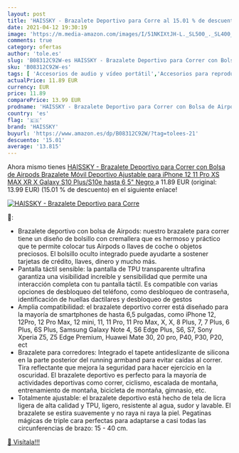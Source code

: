 ```yaml
---
layout: post
title: 'HAISSKY - Brazalete Deportivo para Corre al 15.01 % de descuento'
date: 2021-04-12 19:30:19
image: 'https://m.media-amazon.com/images/I/51NKIXtJH-L._SL500_._SL400_.jpg'
comments: true
category: ofertas
author: 'tole.es'
slug: 'B08312C92W-es HAISSKY - Brazalete Deportivo para Correr con Bolsa de...'
sku: 'B08312C92W-es'
tags: [ 'Accesorios de audio y vídeo portátil','Accesorios para reproductores de MP3','Audio y vídeo portátil','Bandas para el brazo para reproductores de MP3','Electrónica','haissky','iphone', ]
actualPrice: 11.89 EUR
currency: EUR
price: 11.89
comparePrice: 13.99 EUR
prodname: 'HAISSKY - Brazalete Deportivo para Correr con Bolsa de Airpods  Brazalete Móvil Deportivo Ajustable para iPhone 12 11 Pro XS MAX XR X  Galaxy S10 Plus/S10e  hasta 6 5"  Negro '
country: 'es'
flag: '🇪🇸'
brand: 'HAISSKY'
buyurl: 'https://www.amazon.es/dp/B08312C92W/?tag=tolees-21'
descuento: '15.01'
average: '13.815'
---
```


Ahora mismo tienes [HAISSKY - Brazalete Deportivo para Correr con Bolsa de Airpods  Brazalete Móvil Deportivo Ajustable para iPhone 12 11 Pro XS MAX XR X  Galaxy S10 Plus/S10e  hasta 6 5"  Negro ](https://www.amazon.es/dp/B08312C92W/?tag=tolees-21) a 11.89 EUR (original: 13.99 EUR) (15.01 %  de descuento) en el siguiente enlace!

[![HAISSKY - Brazalete Deportivo para Corre](https://m.media-amazon.com/images/I/51NKIXtJH-L._SL500_._SL400_.jpg)](https://www.amazon.es/dp/B08312C92W/?tag=tolees-21)

🔎:

- Brazalete deportivo con bolsa de Airpods: nuestro brazalete para correr tiene un diseño de bolsillo con cremallera que es hermoso y práctico que te permite colocar tus Airpods o llaves de coche o objetos preciosos. El bolsillo oculto integrado puede ayudarte a sostener tarjetas de crédito, llaves, dinero y mucho más.
- Pantalla táctil sensible: la pantalla de TPU transparente ultrafina garantiza una visibilidad increíble y sensibilidad que permite una interacción completa con tu pantalla táctil. Es compatible con varias opciones de desbloqueo del teléfono, como desbloqueo de contraseña, identificación de huellas dactilares y desbloqueo de gestos
- Amplia compatibilidad: el brazalete deportivo correr está diseñado para la mayoría de smartphones de hasta 6,5 pulgadas, como iPhone 12, 12Pro, 12 Pro Max, 12 mini, 11, 11 Pro, 11 Pro Max, X, X, 8 Plus, 7, 7 Plus, 6 Plus, 6S Plus, Samsung Galaxy Note 4, S6 Edge Plus, S6, S7, Sony Xperia Z5, Z5 Edge Premium, Huawei Mate 30, 20 pro, P40, P30, P20, ect
- Brazalete para corredores: Integrado el tapete antideslizante de silicona en la parte posterior del running armband para evitar caídas al correr. Tira reflectante que mejora la seguridad para hacer ejercicio en la oscuridad. El brazalete deportivo es perfecto para la mayoría de actividades deportivas como correr, ciclismo, escalada de montaña, entrenamiento de montaña, bicicleta de montaña, gimnasio, etc.
- Totalmente ajustable: el brazalete deportivo está hecho de tela de licra ligera de alta calidad y TPU, ligero, resistente al agua, sudor y lavable. El brazalete se estira suavemente y no raya ni raya la piel. Pegatinas mágicas de triple cara perfectas para adaptarse a casi todas las circunferencias de brazo: 15 - 40 cm.

[🛒 Visítala!!!](https://www.amazon.es/dp/B08312C92W/?tag=tolees-21)
